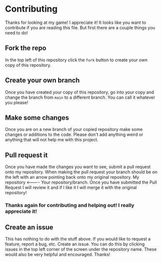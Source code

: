# Contributing
Thanks for looking at my game! I appreciate it! It looks like you want to contribute if you are reading this file. But first there are a couple things you need to do!

## Fork the repo
In the top left of this repository click the `fork` button to create your own copy of this repository.

## Create your own branch
Once you have created your copy of this repository, go into your copy and change the branch from `main` to a different branch. You can call it whatever you please!

## Make some changes
Once you are on a new branch of your copied repository make some changes or additions to the code. Please don't add anything weird or anything that will not help me with this project.

## Pull request it
Once you have made the changes you want to see, submit a pull request onto my repository. When making the pull request your branch should be on the left with an arrow pointing back onto my original repository. My repository <---- Your repository/branch. Once you have submitted the Pull Request I will review it and if I like it I will merge it with the original repository!

### Thanks again for contributing and helping out! I really appreciate it!

## Create an issue
This has nothing to do with the stuff above. If you would like to request a feature, report a bug, etc. Create an issue. You can do this by clicking issues in the top left corner of the screen under the repository name. These would also be very helpful and encouraged. Thanks!

